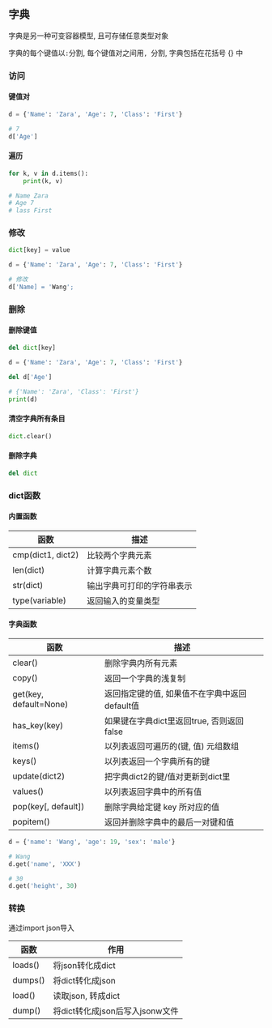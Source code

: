<!--
 * @Description: 
 * @Version: 1.0
 * @Author: DaLao
 * @Email: dalao@xxx.com
 * @Date: 2021-12-02 23:02:30
 * @LastEditors: DaLao
 * @LastEditTime: 2022-08-21 23:47:29
-->

## 字典


字典是另一种可变容器模型, 且可存储任意类型对象

字典的每个键值以`:`分割, 每个键值对之间用`, `分割, 字典包括在花括号 {} 中


### 访问


#### 键值对

```py
d = {'Name': 'Zara', 'Age': 7, 'Class': 'First'}

# 7
d['Age']
```


#### 遍历

```py
for k, v in d.items():
    print(k, v)

# Name Zara
# Age 7      
# lass First
```


### 修改


```py
dict[key] = value
```

```py
d = {'Name': 'Zara', 'Age': 7, 'Class': 'First'}

# 修改
d['Name] = 'Wang';
```



### 删除


#### 删除键值

```py
del dict[key]
```

```py
d = {'Name': 'Zara', 'Age': 7, 'Class': 'First'}

del d['Age']

# {'Name': 'Zara', 'Class': 'First'}
print(d)
```


#### 清空字典所有条目

```py
dict.clear()
```


#### 删除字典

```py
del dict
```



### dict函数


#### 内置函数

| 函数              | 描述                       |
| ----------------- | -------------------------- |
| cmp(dict1, dict2) | 比较两个字典元素           |
| len(dict)         | 计算字典元素个数           |
| str(dict)         | 输出字典可打印的字符串表示 |
| type(variable)    | 返回输入的变量类型         |


#### 字典函数

| 函数                   | 描述                                          |
| ---------------------- | --------------------------------------------- |
| clear()                | 删除字典内所有元素                            |
| copy()                 | 返回一个字典的浅复制                          |
| get(key, default=None) | 返回指定键的值, 如果值不在字典中返回default值 |
| has_key(key)           | 如果键在字典dict里返回true, 否则返回false     |
| items()                | 以列表返回可遍历的(键, 值) 元组数组           |
| keys()                 | 以列表返回一个字典所有的键                    |
| update(dict2)          | 把字典dict2的键/值对更新到dict里              |
| values()               | 以列表返回字典中的所有值                      |
| pop(key[, default])    | 删除字典给定键 key 所对应的值                 |
| popitem()              | 返回并删除字典中的最后一对键和值              |

```py
d = {'name': 'Wang', 'age': 19, 'sex': 'male'}

# Wang
d.get('name', 'XXX')

# 30
d.get('height', 30)
```

### 转换


通过import json导入

| 函数    | 作用                            |
| ------- | ------------------------------- |
| loads() | 将json转化成dict                |
| dumps() | 将dict转化成json                |
| load()  | 读取json, 转成dict              |
| dump()  | 将dict转化成json后写入jsonw文件 |